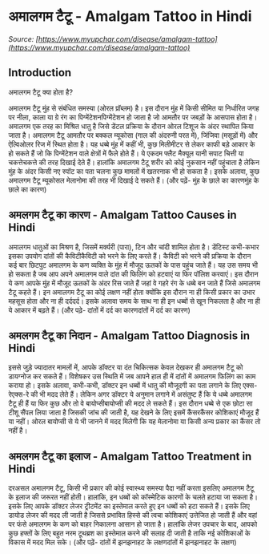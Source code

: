 # अमालगम टैटू - Amalgam Tattoo in Hindi
_Source: [https://www.myupchar.com/disease/amalgam-tattoo](https://www.myupchar.com/disease/amalgam-tattoo)_

## Introduction
अमालगम टैटू क्या होता है?
अमालगम टैटू मुंह से संबंधित समस्या (ओरल प्रॉब्लम) है। इस दौरान मुंह में किसी सीमित या निर्धारित जगह पर नीला, काला या ग्रे रंग का पिग्मेंटेशनपिग्मेंटेशन हो जाता है जो आमतौर पर जबड़ों के आसपास होता है। अमालगम एक तरह का मिश्रित धातु है जिसे डेंटल प्रक्रिया के दौरान ओरल टिशूज के अंदर स्थापित किया जाता है। अमालगम टैटू आमतौर पर बक्कल म्यूकोसा (गाल की अंदरुनी परत में), जिंजिवा (मसूड़ों में) और ऐल्विओलर रिज में स्थित होता है। यह धब्बे मुंह में कहीं भी, कुछ मिलीमीटर से लेकर काफी बड़े आकार के हो सकते हैं जो कि पिग्मेंटेशन वाले क्षेत्रों में फैले होते हैं। ये एकदम फ्लैट मैक्यूल यानी सपाट चित्ती या चकत्तेचकत्ते की तरह दिखाई देते हैं।
हालांकि अमालगम टैटू शरीर को कोई नुकसान नहीं पहुंचाता है लेकिन मुंह के अंदर किसी नए स्पॉट का पता चलना कुछ मामलों में खतरनाक भी हो सकता है। इसके अलावा, कुछ अमालगम टैटू म्यूकोसल मेलानोमा की तरह भी दिखाई दे सकते हैं।
(और पढ़ें- मुंह के छाले का कारणमुंह के छाले का कारण)

## अमलगम टैटू का कारण - Amalgam Tattoo Causes in Hindi
अमालगम धातुओं का मिश्रण है, जिसमें मर्क्यरी (पारा), टिन और चांदी शामिल होता है। डेंटिस्ट कभी-कभार इसका उपयोग दांतों की कैविटीकैविटी को भरने के लिए करते हैं। कैविटी को भरने की प्रक्रिया के दौरान कई बार छिटपुट अमालगम के कण व्यक्ति के मुंह में मौजूद ऊतकों के पास पहुंच जाते हैं। यह उस समय भी हो सकता है जब आप अपने अमालगम वाले दांत की फिलिंग को हटवाएं या फिर पॉलिश करवाएं। इस दौरान ये कण आपके मुंह में मौजूद ऊतकों के अंदर रिस जाते हैं जहां वे गहरे रंग के धब्बे बन जाते हैं जिसे अमालगम टैटू कहते हैं। इन अमालगम टैटू का कोई लक्षण नहीं होता क्योंकि इस दौरान ना ही किसी प्रकार का उभार महसूस होता और ना ही दर्ददर्द। इसके अलावा समय के साथ ना ही इन धब्बों से खून निकलता है और ना ही ये आकार में बढ़ते हैं।
(और पढ़े- दांतों में दर्द का कारणदांतों में दर्द का कारण)

## अमलगम टैटू का निदान - Amalgam Tattoo Diagnosis in Hindi
इससे जुड़े ज्यादातर मामलों में, आपके डॉक्टर या दंत चिकित्सक केवल देखकर ही अमालगम टैटू को डायग्नोज कर सकते हैं। विशेषकर उस स्थिति में जब आपने हाल ही में दांतों में अमालगम फिलिंग का काम कराया हो। इसके अलावा, कभी-कभी, डॉक्टर इन धब्बों में धातु की मौजूदगी का पता लगाने के लिए एक्स-रेएक्स-रे की भी मदद लेते हैं। लेकिन अगर डॉक्टर ये अनुमान लगाने में असंतुष्ट हैं कि ये धब्बे अमालगम टैटू ही हैं या फिर कुछ और तो वे बायोप्सीबायोप्सी की मदद ले सकते हैं। इस दौरान धब्बे से एक छोटा सा टीशू सैंपल लिया जाता है जिसकी जांच की जाती है, यह देखने के लिए इसमें कैंसरकैंसर कोशिकाएं मौजूद हैं या नहीं। ओरल बायोप्सी से ये भी जानने में मदद मिलेगी कि यह मेलानोमा या किसी अन्य प्रकार का कैंसर तो नहीं है।

## अमलगम टैटू का इलाज - Amalgam Tattoo Treatment in Hindi
दरअसल अमालगम टैटू, किसी भी प्रकार की कोई स्वास्थ्य समस्या पैदा नहीं करता इसलिए अमालगम टैटू के इलाज की जरूरत नहीं होती। हालांकि, इन धब्बों को कॉस्मेटिक कारणों के चलते हटाया जा सकता है। इसके लिए आपके डॉक्टर लेजर ट्रीटमेंट का इस्तेमाल करते हुए इन धब्बों को हटा सकते हैं। इसके लिए डायोड लेजर की मदद ली जाती है जिससे प्रभावित हिस्से की त्वचा कोशिकाएं उत्तेजित हो जाती हैं और वहां पर फंसे अमालगम के कण को बाहर निकालना आसान हो जाता है। हालांकि लेजर उपचार के बाद, आपको कुछ हफ्तों के लिए बहुत नरम टूथब्रश का इस्तेमाल करने की सलाह दी जाती है ताकि नई कोशिकाओं के विकास में मदद मिल सके।
(और पढ़ें- दांतों में झनझनाहट के लक्षणदांतों में झनझनाहट के लक्षण)

